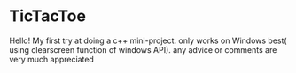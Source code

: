 # TicTacToe
Hello!
My first try at doing a c++ mini-project.
only works on Windows best( using clearscreen function of windows API).
any advice or comments are very much appreciated
